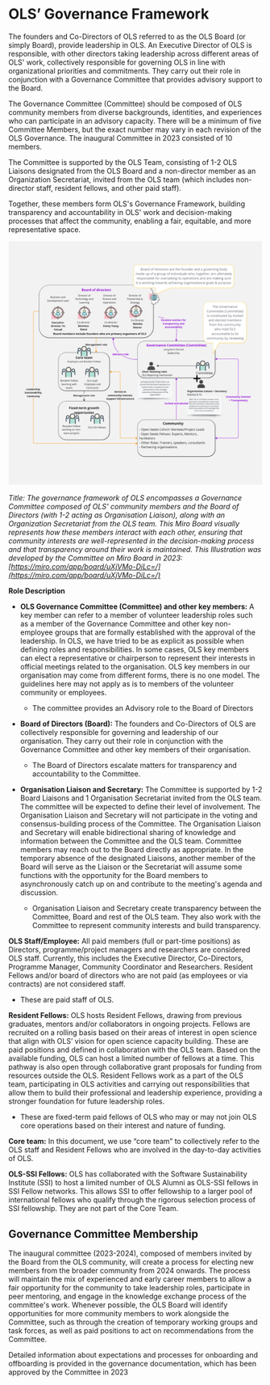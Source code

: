 # OLS’ Governance Framework

The founders and Co-Directors of OLS referred to as the OLS Board (or simply Board), provide leadership in OLS. An Executive Director of OLS is responsible, with other directors taking leadership across different areas of OLS' work, collectively responsible for governing OLS in line with organizational priorities and commitments. They carry out their role in conjunction with a Governance Committee that provides advisory support to the Board.

The Governance Committee (Committee) should be composed of OLS community members from diverse backgrounds, identities, and experiences who can participate in an advisory capacity. There will be a minimum of five Committee Members, but the exact number may vary in each revision of the OLS Governance. The inaugural Committee in 2023 consisted of 10 members.

The Committee is supported by the OLS Team, consisting of 1-2 OLS Liaisons designated from the OLS Board and a non-director member as an Organization Secretariat, invited from the OLS team (which includes non-director staff, resident fellows, and other paid staff).

Together, these members form OLS's Governance Framework, building transparency and accountability in OLS' work and decision-making processes that affect the community, enabling a fair, equitable, and more representative space.

![Miro board screenshot that shows relation between different OLS members - explained below](/figures/ols-gov-framework.png)

*Title: The governance framework of OLS encompasses a Governance Committee composed of OLS' community members and the Board of Directors (with 1-2 acting as Organisation Liaison), along with an Organization Secretariat from the OLS team. This Miro Board visually represents how these members interact with each other, ensuring that community interests are well-represented in the decision-making process and that transparency around their work is maintained. This Illustration was developed by the Committee on Miro Board in 2023: [https://miro.com/app/board/uXjVMo-DiLc=/](https://miro.com/app/board/uXjVMo-DiLc=/)*

**Role Description**

* **OLS Governance Committee (Committee) and other key members:** A key member can refer to a member of volunteer leadership roles such as a member of the Governance Committee and other key non-employee groups that are formally established with the approval of the leadership. In OLS, we have tried to be as explicit as possible when defining roles and responsibilities. In some cases, OLS key members can elect a representative or chairperson to represent their interests in official meetings related to the organisation. OLS key members in our organisation may come from different forms, there is no one model. The guidelines here may not apply as is to members of the volunteer community or employees.
  * The committee provides an Advisory role to the Board of Directors

* **Board of Directors (Board):** The founders and Co-Directors of OLS are collectively responsible for governing and leadership of our organisation. They carry out their role in conjunction with the Governance Committee and other key members of their organisation. 
  * The Board of Directors escalate matters for transparency and accountability to the Committee.

* **Organisation Liaison and Secretary:** The Committee is supported by 1-2 Board Liaisons and 1 Organisation Secretariat invited from the OLS team. The committee will be expected to define their level of involvement.  The Organisation Liaison and Secretary will not participate in the voting and consensus-building process of the Committee. The Organisation Liaison and Secretary will enable bidirectional sharing of knowledge and information between the Committee and the OLS team. Committee members may reach out to the Board directly as appropriate. In the temporary absence of the designated Liaisons, another member of the Board will serve as the Liaison or the Secretariat will assume some functions with the opportunity for the Board members to asynchronously catch up on and contribute to the meeting's agenda and discussion.
  * Organisation Liaison and Secretary create transparency between the Committee, Board and rest of the OLS team. They also work with the Committee to represent community interests and build transparency.

**OLS Staff/Employee:** All paid members (full or part-time positions) as Directors, programme/project managers and researchers are considered OLS staff. Currently, this includes the Executive Director, Co-Directors, Programme Manager, Community Coordinator and Researchers. Resident Fellows and/or board of directors who are not paid (as employees or via contracts) are not considered staff.
  * These are paid staff of OLS.

**Resident Fellows:** OLS hosts Resident Fellows, drawing from previous graduates, mentors and/or collaborators in ongoing projects. Fellows are recruited on a rolling basis based on their areas of interest in open science that align with OLS’ vision for open science capacity building. These are paid positions and defined in collaboration with the OLS team. Based on the available funding, OLS can host a limited number of fellows at a time. This pathway is also open through collaborative grant proposals for funding from resources outside the OLS. Resident Fellows work as a part of the OLS team, participating in OLS activities and carrying out responsibilities that allow them to build their professional and leadership experience, providing a stronger foundation for future leadership roles. 
  * These are fixed-term paid fellows of OLS who may or may not join OLS core operations based on their interest and nature of funding.

**Core team:** In this document, we use “core team” to collectively refer to the OLS staff and Resident Fellows who are involved in the day-to-day activities of OLS.

**OLS-SSI Fellows:** OLS has collaborated with the Software Sustainability Institute (SSI) to host a limited number of OLS Alumni as OLS-SSI fellows in SSI Fellow networks. This allows SSI to offer fellowship to a larger pool of international fellows who qualify through the rigorous selection process of SSI fellowship. They are not part of the Core Team.

## Governance Committee Membership

The inaugural committee (2023-2024), composed of members invited by the Board from the OLS community, will create a process for electing new members from the broader community from 2024 onwards. The process will maintain the mix of experienced and early career members to allow a fair opportunity for the community to take leadership roles, participate in peer mentoring, and engage in the knowledge exchange process of the committee's work. Whenever possible, the OLS Board will identify opportunities for more community members to work alongside the Committee, such as through the creation of temporary working groups and task forces, as well as paid positions to act on recommendations from the Committee.

Detailed information about expectations and processes for onboarding and offboarding is provided in the governance documentation, which has been approved by the Committee in 2023
